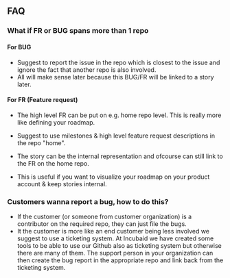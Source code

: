 ## FAQ

### What if FR or BUG spans more than 1 repo

#### For BUG
- Suggest to report the issue in the repo which is closest to the issue and ignore the fact that another repo is also involved.
- All will make sense later because this BUG/FR will be linked to a story later.

#### For FR (Feature request)

- The high level FR can be put on e.g. home repo level. This is really more like defining your roadmap.

- Suggest to use milestones & high level feature request descriptions in the repo "home".

- The story can be the internal representation and ofcourse can still link to the FR on the home repo.

- This is useful if you want to visualize your roadmap on your product account & keep stories internal.

### Customers wanna report a bug, how to do this?

- If the customer (or someone from customer organization) is a contributor on the required repo, they can just file the bugs.
- It the customer is more like an end customer being less involved we suggest to use a ticketing system. At Incubaid we have created some tools to be able to use our Github also as ticketing system but otherwise there are many of them. The support person in your organization can then create the bug report in the appropriate repo and link back from the ticketing system.





